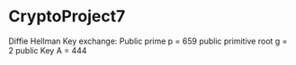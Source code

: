 # CryptoProject7

Diffie Hellman Key exchange:
Public prime p = 659
public primitive root g = 2
public Key A = 444
